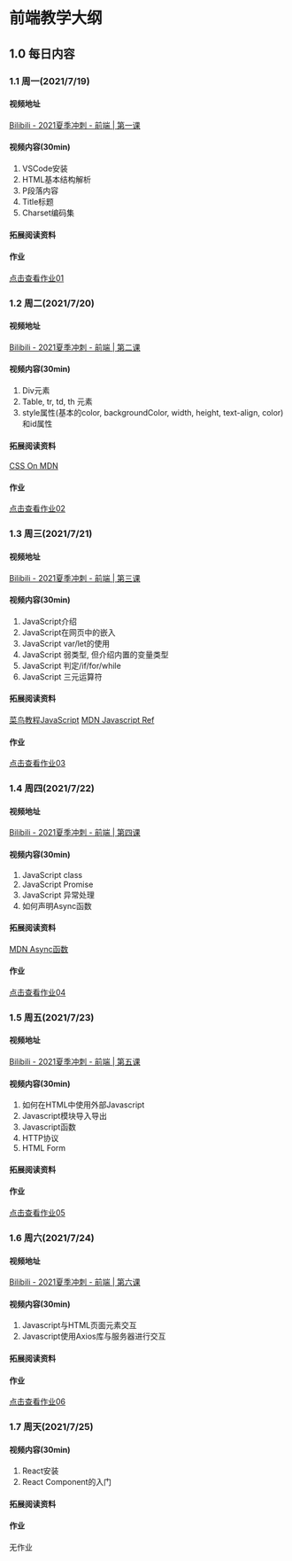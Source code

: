 # 前端教学大纲

## 1.0 每日内容
### 1.1 周一(2021/7/19)

#### 视频地址

[Bilibili - 2021夏季冲刺 - 前端 \| 第一课](https://www.bilibili.com/video/BV1w64y167HX)

#### 视频内容(30min)

1. VSCode安装
2. HTML基本结构解析
3. P段落内容
4. Title标题
5. Charset编码集

#### 拓展阅读资料

#### 作业

[点击查看作业01](../HWs/Frontend/HW01/README.md)

### 1.2 周二(2021/7/20)

#### 视频地址

[Bilibili - 2021夏季冲刺 - 前端 \| 第二课](https://www.bilibili.com/video/BV18X4y1c7NM)

#### 视频内容(30min)

1. Div元素
2. Table, tr, td, th 元素
3. style属性(基本的color, backgroundColor, width, height, text-align, color)和id属性

#### 拓展阅读资料

[CSS On MDN](https://developer.mozilla.org/zh-CN/docs/Web/CSS)


#### 作业

[点击查看作业02](../HWs/Frontend/HW02/README.md)

### 1.3 周三(2021/7/21)

#### 视频地址

[Bilibili - 2021夏季冲刺 - 前端 \| 第三课](https://www.bilibili.com/video/BV1gg411M7no)

#### 视频内容(30min)

1. JavaScript介绍
2. JavaScript在网页中的嵌入
3. JavaScript var/let的使用
4. JavaScript 弱类型, 但介绍内置的变量类型
5. JavaScript 判定/if/for/while
6. JavaScript 三元运算符

#### 拓展阅读资料
[菜鸟教程JavaScript](https://www.runoob.com/js/js-switch.html)
[MDN Javascript Ref](https://developer.mozilla.org/zh-CN/docs/Web/JavaScript/Reference)

#### 作业

[点击查看作业03](../HWs/Frontend/HW03/README.md)

### 1.4 周四(2021/7/22)

#### 视频地址

[Bilibili - 2021夏季冲刺 - 前端 \| 第四课](https://www.bilibili.com/video/BV14g411M782)

#### 视频内容(30min)

1. JavaScript class
2. JavaScript Promise
3. JavaScript 异常处理
4. 如何声明Async函数

#### 拓展阅读资料
[MDN Async函数](https://developer.mozilla.org/zh-CN/docs/Web/JavaScript/Reference/Statements/async_function)


#### 作业

[点击查看作业04](../HWs/Frontend/HW04/README.md)

### 1.5 周五(2021/7/23)

#### 视频地址

[Bilibili - 2021夏季冲刺 - 前端 \| 第五课](https://www.bilibili.com/video/BV1F54y1J7Mh)

#### 视频内容(30min)

1. 如何在HTML中使用外部Javascript
2. Javascript模块导入导出
3. Javascript函数
4. HTTP协议
5. HTML Form

#### 拓展阅读资料

#### 作业

[点击查看作业05](../HWs/Frontend/HW05/README.md)

### 1.6 周六(2021/7/24)

#### 视频地址

[Bilibili - 2021夏季冲刺 - 前端 \| 第六课](https://www.bilibili.com/video/BV1zb4y167RA)

#### 视频内容(30min)

1. Javascript与HTML页面元素交互
2. Javascript使用Axios库与服务器进行交互

#### 拓展阅读资料

#### 作业

[点击查看作业06](../HWs/Frontend/HW06/README.md)

### 1.7 周天(2021/7/25)
#### 视频内容(30min)

1. React安装
2. React Component的入门

#### 拓展阅读资料

#### 作业

无作业